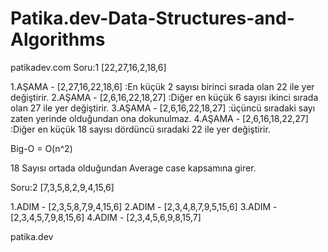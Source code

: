 # Patika.dev-Data-Structures-and-Algorithms
patikadev.com
Soru:1
[22,27,16,2,18,6]

1.AŞAMA - [2,27,16,22,18,6] :En küçük 2 sayısı birinci sırada olan 22 ile yer değiştirir.
2.AŞAMA - [2,6,16,22,18,27] :Diğer en küçük 6 sayısı ikinci sırada olan 27 ile yer değiştirir.
3.AŞAMA - [2,6,16,22,18,27] :üçüncü sıradaki sayı zaten yerinde olduğundan ona dokunulmaz.
4.AŞAMA - [2,6,16,18,22,27] :Diğer en küçük 18 sayısı dördüncü sıradaki 22 ile yer değiştirir.

Big-O = O(n^2)

18 Sayısı ortada olduğundan Average case kapsamına girer.

Soru:2
[7,3,5,8,2,9,4,15,6]

1.ADIM - [2,3,5,8,7,9,4,15,6]
2.ADIM - [2,3,4,8,7,9,5,15,6]
3.ADIM - [2,3,4,5,7,9,8,15,6]
4.ADIM - [2,3,4,5,6,9,8,15,7]

patika.dev
